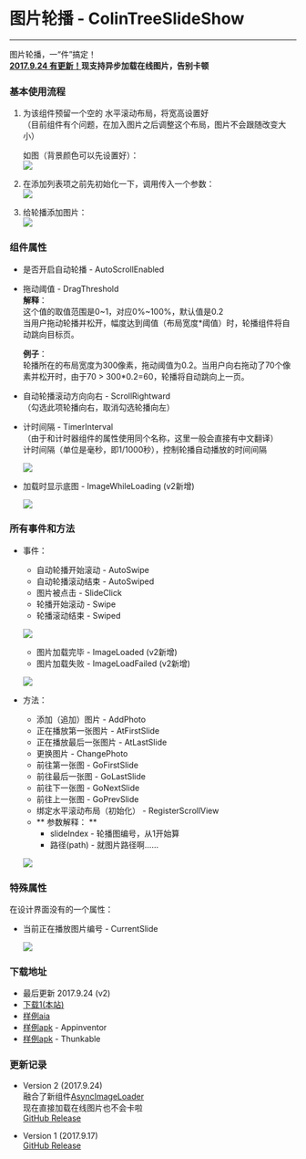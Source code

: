 # 图片轮播 - ColinTreeSlideShow

---

图片轮播，一“件”搞定！  
**[2017.9.24 有更新！](#更新记录)现支持异步加载在线图片，告别卡顿**

### 基本使用流程

1. 为该组件预留一个空的 水平滚动布局，将宽高设置好  
   （目前组件有个问题，在加入图片之后调整这个布局，图片不会跟随改变大小）  

   如图（背景颜色可以先设置好）：  
   ![](../images/ColinTreeSlideShow/DesignPageScreenshot.png)

2. 在添加列表项之前先初始化一下，调用传入一个参数：  
   ![](../images/ColinTreeSlideShow/register.png)

3. 给轮播添加图片：  
   ![](../images/ColinTreeSlideShow/AddPhoto.png)



### 组件属性

* 是否开启自动轮播 - AutoScrollEnabled
* 拖动阈值 - DragThreshold  
  **解释**：  
  这个值的取值范围是0~1，对应0%~100%，默认值是0.2  
  当用户拖动轮播并松开，幅度达到阈值（布局宽度*阈值）时，轮播组件将自动跳向目标页。  

  **例子**：  
  轮播所在的布局宽度为300像素，拖动阈值为0.2。当用户向右拖动了70个像素并松开时，由于70 > 300*0.2=60，轮播将自动跳向上一页。
* 自动轮播滚动方向向右 - ScrollRightward  
  （勾选此项轮播向右，取消勾选轮播向左）  
* 计时间隔 - TimerInterval  
  （由于和计时器组件的属性使用同个名称，这里一般会直接有中文翻译）  
  计时间隔（单位是毫秒，即1/1000秒），控制轮播自动播放的时间间隔  
  
  ![](../images/ColinTreeSlideShow/Properties.png)

* 加载时显示底图 - ImageWhileLoading (v2新增)

  ![](../images/ColinTreeSlideshow/v2_newProperties.png)


### 所有事件和方法

* 事件：
  * 自动轮播开始滚动 - AutoSwipe
  * 自动轮播滚动结束 - AutoSwiped
  * 图片被点击 - SlideClick
  * 轮播开始滚动 - Swipe
  * 轮播滚动结束 - Swiped

  ![](../images/ColinTreeSlideShow/Events.png)

  * 图片加载完毕 - ImageLoaded (v2新增)
  * 图片加载失败 - ImageLoadFailed (v2新增)

  ![](../images/ColinTreeSlideshow/v2_newEvents.png)

* 方法：
  * 添加（追加）图片 - AddPhoto
  * 正在播放第一张图片 - AtFirstSlide
  * 正在播放最后一张图片 - AtLastSlide
  * 更换图片 - ChangePhoto
  * 前往第一张图 - GoFirstSlide
  * 前往最后一张图 - GoLastSlide
  * 前往下一张图 - GoNextSlide
  * 前往上一张图 - GoPrevSlide
  * 绑定水平滚动布局（初始化） - RegisterScrollView
  * ** 参数解释： **
    * slideIndex - 轮播图编号，从1开始算
    * 路径(path) - 就图片路径啊……

  ![](../images/ColinTreeSlideShow/Methods.png)

### 特殊属性

在设计界面没有的一个属性：
* 当前正在播放图片编号 - CurrentSlide

  ![](../images/ColinTreeSlideShow/CurrentSlide.png)



### 下载地址
* 最后更新 2017.9.24 (v2)
* <a href="/aix/cn.colintree.aix.ColinTreeSlideshow.aix" target="_blank">下载1(本站)</a>
* [样例aia](https://github.com/ColinTree/aix_colintree_cn/releases/download/ColinTreeSlideShow_v2/ColinTreeSlideshowTest.aia)  
* [样例apk](https://github.com/ColinTree/aix_colintree_cn/releases/download/ColinTreeSlideShow_v2/ColinTreeSlideshowTest_appinventor.apk) - Appinventor  
* [样例apk](https://github.com/ColinTree/aix_colintree_cn/releases/download/ColinTreeSlideShow_v2/ColinTreeSlideshowTest_thunkable.apk) - Thunkable  

### 更新记录

* Version 2 (2017.9.24)  
  融合了新组件[AsyncImageLoader](AsyncImageLoader)  
  现在直接加载在线图片也不会卡啦  
  [GitHub Release](https://github.com/ColinTree/aix_colintree_cn/releases/tag/ColinTreeSlideShow_v2)

* Version 1 (2017.9.17)  
  [GitHub Release](https://github.com/ColinTree/aix_colintree_cn/releases/tag/ColinTreeSlideShow)